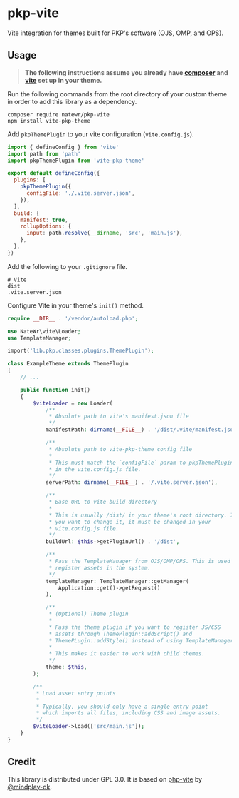 # pkp-vite

Vite integration for themes built for PKP's software (OJS, OMP, and OPS).

## Usage

> **The following instructions assume you already have [composer](https://getcomposer.org/) and [vite](https://vite.dev/) set up in your theme.**

Run the following commands from the root directory of your custom theme in order to add this library as a dependency.

```
composer require natewr/pkp-vite
npm install vite-pkp-theme
```

Add `pkpThemePlugin` to your vite configuration (`vite.config.js`).

```js
import { defineConfig } from 'vite'
import path from 'path'
import pkpThemePlugin from 'vite-pkp-theme'

export default defineConfig({
  plugins: [
    pkpThemePlugin({
      configFile: './.vite.server.json',
    }),
  ],
  build: {
    manifest: true,
    rollupOptions: {
      input: path.resolve(__dirname, 'src', 'main.js'),
    },
  },
})
```

Add the following to your `.gitignore` file.

```
# Vite
dist
.vite.server.json
```

Configure Vite in your theme's `init()` method.

```php
require __DIR__ . '/vendor/autoload.php';

use NateWr\vite\Loader;
use TemplateManager;

import('lib.pkp.classes.plugins.ThemePlugin');

class ExampleTheme extends ThemePlugin
{
    // ...

    public function init()
    {
        $viteLoader = new Loader(
            /**
             * Absolute path to vite's manifest.json file
             */
            manifestPath: dirname(__FILE__) . '/dist/.vite/manifest.json',

            /**
             * Absolute path to vite-pkp-theme config file
             *
             * This must match the `configFile` param to pkpThemePlugin
             * in the vite.config.js file.
             */
            serverPath: dirname(__FILE__) . '/.vite.server.json'),

            /**
             * Base URL to vite build directory
             *
             * This is usually /dist/ in your theme's root directory. If
             * you want to change it, it must be changed in your
             * vite.config.js file.
             */
            buildUrl: $this->getPluginUrl() . '/dist',

            /**
             * Pass the TemplateManager from OJS/OMP/OPS. This is used to
             * register assets in the system.
             */
            templateManager: TemplateManager::getManager(
                Application::get()->getRequest()
            ),

            /**
             * (Optional) Theme plugin
             *
             * Pass the theme plugin if you want to register JS/CSS
             * assets through ThemePlugin::addScript() and
             * ThemePLugin::addStyle() instead of using TemplateManager.
             *
             * This makes it easier to work with child themes.
             */
            theme: $this,
        );

        /**
         * Load asset entry points
         *
         * Typically, you should only have a single entry point
         * which imports all files, including CSS and image assets.
         */
        $viteLoader->load(['src/main.js']);
    }
}
```

## Credit

This library is distributed under GPL 3.0. It is based on [php-vite](https://github.com/mindplay-dk/php-vite) by [@mindplay-dk](https://github.com/mindplay-dk).